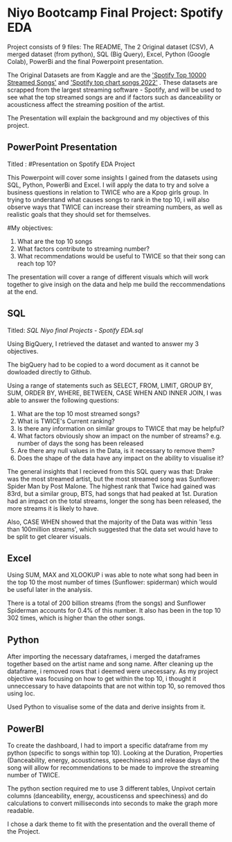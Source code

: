 # Niyo Bootcamp Final Project: Spotify EDA

Project consists of 9 files: The README, The 2 Original dataset (CSV), A merged dataset (from python), SQL (Big Query), Excel, Python (Google Colab), PowerBi and the final Powerpoint presentation.

The Original Datasets are from Kaggle and are the ['Spotify Top 10000 Streamed Songs'](https://www.kaggle.com/datasets/rakkesharv/spotify-top-10000-streamed-songs?datasetId=2777839&sortBy=dateCreated&sort=most-comments) and ['Spotify top chart songs 2022'](https://www.kaggle.com/datasets/sveta151/spotify-top-chart-songs-2022) . These datasets are scrapped from the largest streaming software - Spotify, and will be used to see what the top streamed songs are and if factors such as danceability or acousticness affect the streaming position of the artist.

The Presentation will explain the background and my objectives of this project.

## PowerPoint Presentation

Titled : 
#Presentation on Spotify EDA Project

This Powerpoint will cover some insights I gained from the datasets using SQL, Python, PowerBi and Excel. I will apply the data to try and solve a business questions in relation to TWICE who are a Kpop girls group. In trying to understand what causes songs to rank in the top 10, i will also observe ways that TWICE can increase their streaming numbers, as well as realistic goals that they should set for themselves.

#My objectives:
1. What are the top 10 songs
2. What factors contribute to streaming number?
3. What recommendations would be useful to TWICE so that their song can reach top 10?

The presentation will cover a range of different visuals which will work together to give insigh on the data and help me build the reccommendations at the end.

## SQL

Titled: *SQL Niyo final Projects - Spotify EDA.sql*

Using BigQuery, I retrieved the dataset and wanted to answer my 3 objectives.

The bigQuery had to be copied to a word document as it cannot be dowloaded directly to Github.

Using a range of statements such as SELECT, FROM, LIMIT, GROUP BY, SUM, ORDER BY, WHERE, BETWEEN, CASE WHEN AND INNER JOIN, I was able to answer the following questions:
1. What are the top 10 most streamed songs?
2. What is TWICE's Current ranking?
3. Is there any information on similar groups to TWICE that may be helpful?
4. What factors obviously show an impact on the number of streams? e.g. number of days the song has been released
5. Are there any null values in the Data, is it necessary to remove them?
6. Does the shape of the data have any impact on the ability to visualise it?

The general insights that I recieved from this SQL query was that:
Drake was the most streamed artist, but the most streamed song was Sunflower: Spider Man by Post Malone.
The highest rank that Twice had gained was 83rd, but a similar group, BTS, had songs that had peaked at 1st. Duration had an impact on the total streams, longer the song has been released, the more streams it is likely to have.

Also, CASE WHEN showed that the majority of the Data was within 'less than 100million streams', which suggested that the data set would have to be split to get clearer visuals.

## Excel
Using SUM, MAX and XLOOKUP i was able to note what song had been in the top 10 the most number of times (Sunflower: spiderman) which would be useful later in the analysis.

There is a total of 200 billion streams (from the songs) and Sunflower Spiderman accounts for 0.4% of this number. It also has been in the top 10 302 times, which is higher than the other songs.

## Python
After importing the necessary dataframes, i merged the dataframes together based on the artist name and song name. After cleaning up the dataframe, i removed rows that i deemed were unecessary. As my project objective was focusing on how to get within the top 10, i thought it unneccessary to have datapoints that are not within top 10, so removed thos using loc.

Used Python to visualise some of the data and derive insights from it.


## PowerBI

To create the dashboard, I had to import a specific dataframe from my python (specific to songs within top 10). Looking at the Duration, Properties (Danceability, energy, acousticness, speechiness) and release days of the song will allow for recommendations to be made to improve the streaming number of TWICE.

The python section required me to use 3 different tables, Unpivot certain columns (danceability, energy, acousticenss and speechiness) and do calculations to convert milliseconds into seconds to make the graph more readable.

I chose a dark theme to fit with the presentation and the overall theme of the Project.

